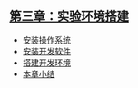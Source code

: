 ## [第三章：实验环境搭建](part-3.md)

* [安装操作系统](3-1.md)
* [安装开发软件](3-2.md)
* [搭建开发环境](3-3.md)
* [本章小结](3-4.md)
